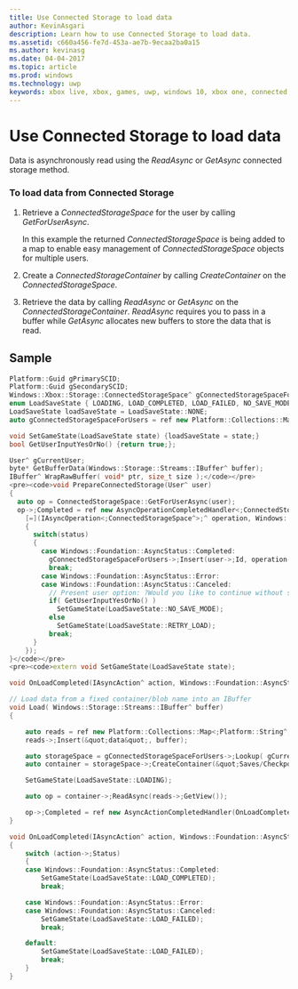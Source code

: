 ```yaml
---
title: Use Connected Storage to load data
author: KevinAsgari
description: Learn how to use Connected Storage to load data.
ms.assetid: c660a456-fe7d-453a-ae7b-9ecaa2ba0a15
ms.author: kevinasg
ms.date: 04-04-2017
ms.topic: article
ms.prod: windows
ms.technology: uwp
keywords: xbox live, xbox, games, uwp, windows 10, xbox one, connected storage
---
```


# Use Connected Storage to load data

Data is asynchronously read using the *ReadAsync* or *GetAsync* connected storage method.

### To load data from Connected Storage

1.  Retrieve a *ConnectedStorageSpace* for the user by calling *GetForUserAsync*.

    In this example the returned *ConnectedStorageSpace* is being added to a map to enable easy management of *ConnectedStorageSpace* objects for multiple users.

2.  Create a *ConnectedStorageContainer* by calling *CreateContainer* on the *ConnectedStorageSpace*.
3.  Retrieve the data by calling *ReadAsync* or *GetAsync* on the *ConnectedStorageContainer*. *ReadAsync* requires you to pass in a buffer while *GetAsync* allocates new buffers to store the data that is read.

## Sample

```cpp
Platform::Guid gPrimarySCID;
Platform::Guid gSecondarySCID;
Windows::Xbox::Storage::ConnectedStorageSpace^ gConnectedStorageSpaceForMachine;
enum LoadSaveState { LOADING, LOAD_COMPLETED, LOAD_FAILED, NO_SAVE_MODE, RETRY_LOAD, GETTING_STORAGE_SPACE, DELETE_SAVE_UI, SAVING, SAVE_COMPLETED, NONE };
LoadSaveState loadSaveState = LoadSaveState::NONE;
auto gConnectedStorageSpaceForUsers = ref new Platform::Collections::Map<unsigned int, Windows::Xbox::Storage::ConnectedStorageSpace^>;();

void SetGameState(LoadSaveState state) {loadSaveState = state;}
bool GetUserInputYesOrNo() {return true;};

User^ gCurrentUser;
byte* GetBufferData(Windows::Storage::Streams::IBuffer^ buffer);
IBuffer^ WrapRawBuffer( void* ptr, size_t size );</code></pre>
<pre><code>void PrepareConnectedStorage(User^ user)
{
  auto op = ConnectedStorageSpace::GetForUserAsync(user);
  op->;Completed = ref new AsyncOperationCompletedHandler<;ConnectedStorageSpace^>;(
    [=](IAsyncOperation<;ConnectedStorageSpace^>;^ operation, Windows::Foundation::AsyncStatus status)
    {
      switch(status)
      {
        case Windows::Foundation::AsyncStatus::Completed:
          gConnectedStorageSpaceForUsers->;Insert(user->;Id, operation->;GetResults());
          break;
        case Windows::Foundation::AsyncStatus::Error:
        case Windows::Foundation::AsyncStatus::Canceled:
          // Present user option: ?Would you like to continue without saving progress??
          if( GetUserInputYesOrNo() )
            SetGameState(LoadSaveState::NO_SAVE_MODE);
          else
            SetGameState(LoadSaveState::RETRY_LOAD);
          break;
      }
    });
}</code></pre>
<pre><code>extern void SetGameState(LoadSaveState state);

void OnLoadCompleted(IAsyncAction^ action, Windows::Foundation::AsyncStatus status);

// Load data from a fixed container/blob name into an IBuffer
void Load( Windows::Storage::Streams::IBuffer^ buffer)
{

    auto reads = ref new Platform::Collections::Map<;Platform::String^, Windows::Storage::Streams::IBuffer^>;();
    reads->;Insert(&quot;data&quot;, buffer);

    auto storageSpace = gConnectedStorageSpaceForUsers->;Lookup( gCurrentUser->;Id );
    auto container = storageSpace->;CreateContainer(&quot;Saves/Checkpoint&quot;);

    SetGameState(LoadSaveState::LOADING);

    auto op = container->;ReadAsync(reads->;GetView());

    op->;Completed = ref new AsyncActionCompletedHandler(OnLoadCompleted);
}

void OnLoadCompleted(IAsyncAction^ action, Windows::Foundation::AsyncStatus status)
{
    switch (action->;Status)
    {
    case Windows::Foundation::AsyncStatus::Completed:
        SetGameState(LoadSaveState::LOAD_COMPLETED);
        break;

    case Windows::Foundation::AsyncStatus::Error:
    case Windows::Foundation::AsyncStatus::Canceled:
        SetGameState(LoadSaveState::LOAD_FAILED);
        break;

    default:
        SetGameState(LoadSaveState::LOAD_FAILED);
        break;
    }
}
```
